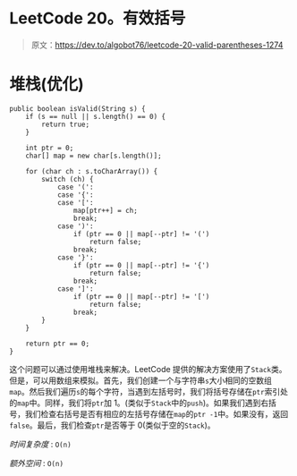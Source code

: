 # LeetCode 20。有效括号

> 原文：<https://dev.to/algobot76/leetcode-20-valid-parentheses-1274>

# 堆栈(优化)

```
public boolean isValid(String s) {
    if (s == null || s.length() == 0) {
        return true;
    }

    int ptr = 0;
    char[] map = new char[s.length()];

    for (char ch : s.toCharArray()) {
        switch (ch) {
            case '(':
            case '{':
            case '[':
                map[ptr++] = ch;
                break;
            case ')':
                if (ptr == 0 || map[--ptr] != '(')
                    return false;
                break;
            case '}':
                if (ptr == 0 || map[--ptr] != '{')
                    return false;
                break;
            case ']':
                if (ptr == 0 || map[--ptr] != '[')
                    return false;
                break;
        }
    }

    return ptr == 0;
} 
```

这个问题可以通过使用堆栈来解决。LeetCode 提供的解决方案使用了`Stack`类。但是，可以用数组来模拟。首先，我们创建一个与字符串`s`大小相同的空数组`map`。然后我们遍历`s`的每个字符，当遇到左括号时，我们将括号存储在`ptr`索引处的`map`中。同样，我们将`ptr`加 1。(类似于`Stack`中的`push`)。如果我们遇到右括号，我们检查右括号是否有相应的左括号存储在`map`的`ptr -1`中。如果没有，返回`false`。最后，我们检查`ptr`是否等于 0(类似于空的`Stack`)。

*时间复杂度* : `O(n)`

*额外空间* : `O(n)`